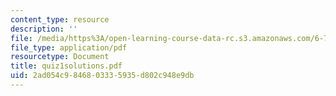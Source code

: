 ```yaml
---
content_type: resource
description: ''
file: /media/https%3A/open-learning-course-data-rc.s3.amazonaws.com/6-780-semiconductor-manufacturing-spring-2003/2ad054c9846803335935d802c948e9db_quiz1solutions.pdf
file_type: application/pdf
resourcetype: Document
title: quiz1solutions.pdf
uid: 2ad054c9-8468-0333-5935-d802c948e9db
---
```

